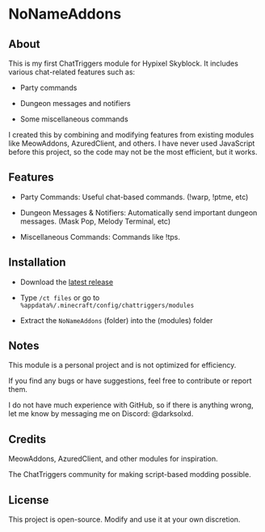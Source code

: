# NoNameAddons

## About

This is my first ChatTriggers module for Hypixel Skyblock. It includes various chat-related features such as:

- Party commands

- Dungeon messages and notifiers

- Some miscellaneous commands

I created this by combining and modifying features from existing modules like MeowAddons, AzuredClient, and others. I have never used JavaScript before this project, so the code may not be the most efficient, but it works.

## Features

- Party Commands: Useful chat-based commands. (!warp, !ptme, etc)

- Dungeon Messages & Notifiers: Automatically send important dungeon messages. (Mask Pop, Melody Terminal, etc)

- Miscellaneous Commands: Commands like !tps.

## Installation

- Download the [latest release](https://github.com/No-Name-XD/NoNameAddons/releases/)

- Type `/ct files` or go to `%appdata%/.minecraft/config/chattriggers/modules`

- Extract the `NoNameAddons` (folder) into the (modules) folder

## Notes

This module is a personal project and is not optimized for efficiency.

If you find any bugs or have suggestions, feel free to contribute or report them.

I do not have much experience with GitHub, so if there is anything wrong, let me know by messaging me on Discord: @darksolxd.

## Credits

MeowAddons, AzuredClient, and other modules for inspiration.

The ChatTriggers community for making script-based modding possible.

## License

This project is open-source. Modify and use it at your own discretion.